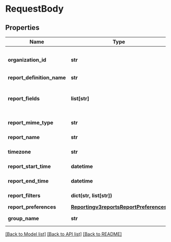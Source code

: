 # RequestBody

## Properties
Name | Type | Description | Notes
------------ | ------------- | ------------- | -------------
**organization_id** | **str** | Valid CyberSource Organization Id | [optional] 
**report_definition_name** | **str** |  | [optional] 
**report_fields** | **list[str]** | List of fields which needs to get included in a report | [optional] 
**report_mime_type** | **str** |  Format of the report | [optional] 
**report_name** | **str** | Name of the report | [optional] 
**timezone** | **str** | Timezone of the report | [optional] 
**report_start_time** | **datetime** | Start time of the report | [optional] 
**report_end_time** | **datetime** | End time of the report | [optional] 
**report_filters** | **dict(str, list[str])** | List of filters to apply | [optional] 
**report_preferences** | [**Reportingv3reportsReportPreferences**](Reportingv3reportsReportPreferences.md) |  | [optional] 
**group_name** | **str** | Specifies the group name | [optional] 

[[Back to Model list]](../README.md#documentation-for-models) [[Back to API list]](../README.md#documentation-for-api-endpoints) [[Back to README]](../README.md)


